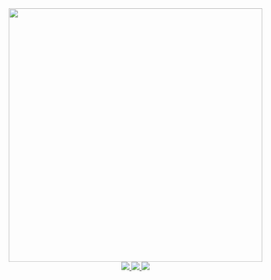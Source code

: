 <div id="header" align="center">
  <img src="https://media.giphy.com/media/iIqmM5tTjmpOB9mpbn/giphy.gif" width="500"/>
</div>

<div id="badges" align="center">
  <a href="https://twitter.com/berkebenbuyrun"> 
    <img src="https://img.shields.io/badge/Twitter-blue?logo=twitter&style=for-the-badge"/>
  </a>
  
  <a href="https://www.instagram.com/s.berke.b/"> 
    <img src="https://img.shields.io/badge/Instagram-purple?logo=instagram&logoColor=white&style=for-the-badge"/>
  </a>
  
  <a href="https://www.linkedin.com/in/berke-babao%C4%9Flu-b67711203/"> 
    <img src="https://img.shields.io/badge/LinkedIn-blue?logo=linkedin&logoColor=white&style=for-the-badge"/>
  </a>
  
</div>  
  
